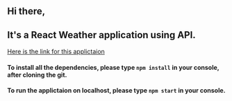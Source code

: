 ## Hi there,
## It's a React Weather application using API.
[Here is the link for this applictaion](https://weatherappreact123.netlify.app "React Weather App")

#### To install all the dependencies, please type `npm install` in your console, after cloning the git.
#### To run the applictaion on localhost, please type `npm start` in your console.



